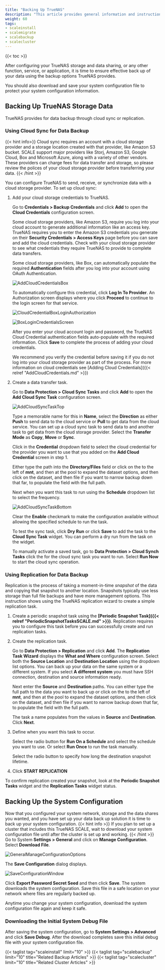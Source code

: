 ```yaml
---
title: "Backing Up TrueNAS"
description: "This article provides general information and instructions on setting up data storage backup solutions and saving the system configuration and initial system debug files."
weight: 60
tags:
- scaleinstall
- scalemigrate
- scalebackup
- scalecluster
---
```


{{< toc >}}


After configuring your TrueNAS storage and data sharing, or any other function, service, or application, it is time to ensure effective back up of your data using the backup options TrueNAS provides. 

You should also download and save your system configuration file to protect your system configuration information.

## Backing Up TrueNAS Storage Data

TrueNAS provides for data backup through cloud sync or replication.

### Using Cloud Sync for Data Backup
{{< hint info>}}
Cloud sync requires an account with a cloud storage provider and a storage location created with that provider, like Amazon S3 bucket.
SCALE support major providers like Storj, Amazon S3, Google Cloud, Box and Microsoft Azure, along with a variety of other vendors.
These providers can charge fees for data transfer and storage, so please review the polices of your cloud storage provider before transferring your data.
{{< /hint >}}

You can configure TrueNAS to send, receive, or synchronize data with a cloud storage provider. To set up cloud sync:

1. Add your cloud storage credentials to TrueNAS.

   Go to **Credentials > Backup Credentials** and click **Add** to open the **Cloud Credentials** configuration screen.

   Some cloud storage providers, like Amazon S3, require you log into your cloud account to generate additional information like an access key. TrueNAS requires you to enter the Amazon S3 credentials you generate on their **Security Credentials > Access Keys** page before you can save and add the cloud credentials. 
   Check with your cloud storage provider to see what credentials they require TrueNAS to provide to complete data transfers.

   Some cloud storage providers, like Box, can automatically populate the required **Authentication** fields after you log into your account using OAuth Authentication. 

   ![AddCloudCredentialsBox](/images/SCALE/22.02/AddCloudCredentialsBox.png "Add Cloud Credential")

   To automatically configure this credential, click **Log In To Provider**. An Authorization screen displays where you click **Proceed** to continue to the login screen for that service. 
   
   ![CloudCredentialBoxLoginAuthorization](/images/SCALE/22.02/CloudCredentialBoxLoginAuthorization.png "Box Login Authorization")

   ![BoxLoginCredentialsScreen](/images/SCALE/22.02/BoxLoginCredentialsScreen.png "Box Login Screen")
   
   After you enter your cloud account login and password, the TrueNAS Cloud Credential authentication fields auto-populate with the required information. Click **Save** to complete the process of adding your cloud credentials.

   We recommend you verify the credential before saving it if you do not log into your cloud storage provider as part of the process.
   For more information on cloud credentials see [Adding Cloud Credentials]({{< relref "AddCloudCredentials.md" >}})

2. Create a data transfer task.

   Go to **Data Protection > Cloud Sync Tasks** and click **Add** to open the **Add Cloud Sync Task** configuration screen. 

   ![AddCloudSyncTaskTop](/images/SCALE/22.02/AddCloudSyncTaskTop.png "Add Cloud Sync Task")

   Type a memorable name for this in **Name**, select the **Direction** as either **Push** to send data to the cloud service or **Pull** to get data from the cloud service. You can set up a cloud sync task to send data to and another task to get data from the cloud storage provider. Select the **Transfer Mode** as **Copy**, **Move** or **Sync**. 
   
   Click in the **Credential** dropdown field to select the cloud credential  for the provider you want to use that you added on the **Add Cloud Credential** screen in step 1. 

   Either type the path into the **Directory/Files** field or click on the <i class="fa fa-caret-right" aria-hidden="true"></i> to the left of **mnt**, and then at the pool to expand the dataset options, and then click on the dataset, and then file if you want to narrow backup down that far, to populate the field with the full path.

   Next when you want this task to run using the **Schedule** dropdown list to select the frequency.

   ![AddCloudSyncTaskBottom](/images/SCALE/22.02/AddCloudSyncTaskBottom.png "Add Cloud Sync Task Save")

   Clear the **Enable** checkmark to make the configuration available without allowing the specified schedule to run the task. 
   
   To test the sync task, click **Dry Run** or click **Save** to add the task to the **Cloud Sync Task** widget. You can perform a dry run from the task on the widget.
   
   To manually activate a saved task, go to **Data Protection > Cloud Synch Tasks** click the <i class="fa fa-caret-right" aria-hidden="true"></i> for the cloud sync task you want to run. Select **Run Now** to start the cloud sync operation.

### Using Replication for Data Backup

Replication is the process of taking a moment-in-time *snapshot* of the data and copying that snapshot to another location. Snapshots typically use less storage than full file backups and have more management options. This instruction shows using the TrueNAS replication wizard to create a simple replication task.

1. Create a periodic snapshot task using the **[Periodic Snapshot Task]({{< relref "PeriodicSnapshotTasksSCALE.md" >}})**. 
   Replication requires you to configure this task before you can successfully create and run replication tasks.

2. Create the replication task.

   Go to **Data Protection > Replication** and click **Add**. The **Replication Task Wizard** displays the **What and Where** configuration screen. Select both the **Source Location** and **Destination Location** using the dropdown list options. You can back up your data on the same system or a different system. If you select **A different system** you must have SSH connection, destination and source information ready.

   Next enter the **Source** and **Destination** paths. You can either type the full path to the data you want to back up or click on the <i class="fa fa-caret-right" aria-hidden="true"></i> to the left of **mnt**, and then at the pool to expand the dataset options, and then click on the dataset, and then file if you want to narrow backup down that far, to populate the field with the full path.

   The task a name populates from the values in **Source** and **Destination**. Click **Next**.

3. Define when you want this task to occur.

   Select the radio button for **Run On a Schedule** and select the schedule you want to use. Or select **Run Once** to run the task manually.

   Select the radio button to specify how long the destination snapshot lifetime.

4. Click **START REPLICATION**

To confirm replication created your snapshot, look at the **Periodic Snapshot Tasks** widget and the **Replication Tasks** widget status. 

## Backing Up the System Configuration

Now that you configured your system network, storage and the data shares you wanted, and you have set up your data back up solution it is time to back up your system configuration.
{{< hint info >}}
If you plan to set up a cluster that includes this TrueNAS SCALE, wait to download your system configuration file until after the cluster is set up and working.
{{< /hint >}}
Go to System **Settings > General** and click on **Manage Configuration**. Select **Download File**.

![GeneralManageConfigurationOptions](/images/SCALE/22.02/GeneralManageConfigurationOptions.png "Download Configuration File")

The **Save Configuration** dialog displays. 

![SaveConfigurationWindow](/images/SCALE/22.02/SaveConfigurationWindow.png "Save Configuration")

Click **Export Password Secret Seed** and then click **Save**. The system downloads the system configuration. Save this file in a safe location on your network where files are regularly backed up. 

Anytime you change your system configuration, download the system configuration file again and keep it safe.

### Downloading the Initial System Debug File

After saving the system configuration, go to **System Settings > Advanced** and click **Save Debug**. After the download completes save this initial debug file with your system configuration file.

{{< taglist tag="scaleinstall" limit="10" >}}
{{< taglist tag="scalebackup" limit="10" title="Related Backup Articles" >}}
{{< taglist tag="scalecluster" limit="10" title="Related Cluster Articles" >}}